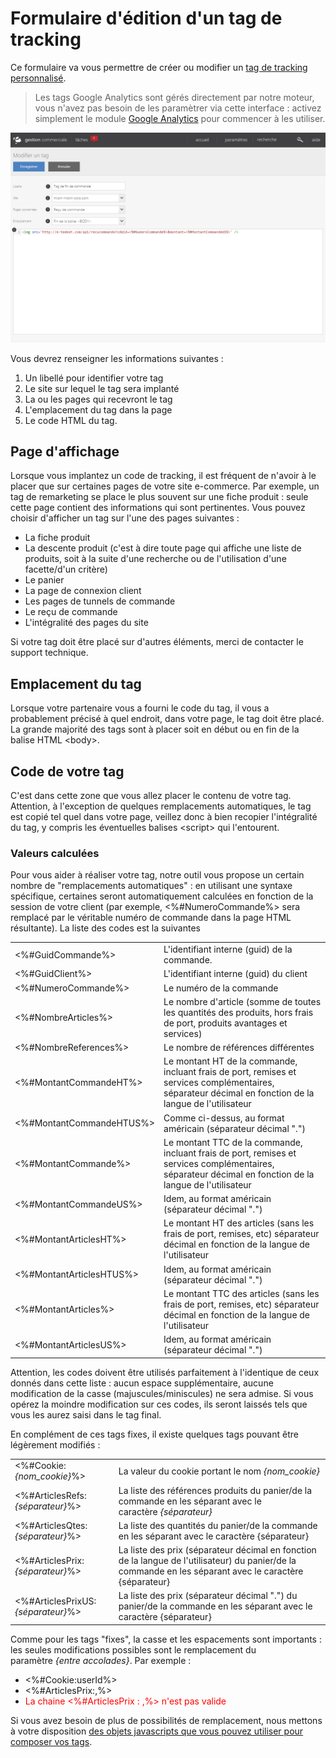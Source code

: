 # Formulaire d'édition d'un tag de tracking


<p>Ce formulaire va vous permettre de cr&eacute;er ou modifier un <a href="default.aspx">tag de tracking personnalis&eacute;</a>.</p>
<blockquote>
<p>Les tags Google Analytics sont g&eacute;r&eacute;s directement par notre moteur, vous n'avez pas besoin de les param&egrave;trer via cette interface : activez simplement le module <a href="../Google/Analytics.aspx">Google Analytics</a> pour commencer &agrave; les utiliser.</p>
</blockquote>


![edittag-tagmanagermodif](images/edittag-tagmanagermodif.png)


<p>Vous devrez renseigner les informations suivantes :</p>
<ol>
<li>Un libell&eacute; pour identifier votre tag</li>
<li>Le site sur lequel le tag sera implant&eacute;</li>
<li>La ou les pages qui recevront le tag</li>
<li>L'emplacement du tag dans la page</li>
<li>Le code HTML du tag.</li>
</ol>
<h2>Page d'affichage</h2>
<p>Lorsque vous implantez un code de tracking, il est fr&eacute;quent de n'avoir &agrave; le placer que sur certaines pages de votre site e-commerce. Par exemple, un tag de remarketing se place le plus souvent sur une fiche produit : seule cette page contient des informations qui sont pertinentes. Vous pouvez choisir d'afficher un tag sur l'une des pages suivantes :</p>
<ul>
<li>La fiche produit</li>
<li>La descente produit (c'est &agrave; dire toute page qui affiche une liste de produits, soit &agrave; la suite d'une recherche ou de l'utilisation d'une facette/d'un crit&egrave;re)</li>
<li>Le panier</li>
<li>La page de connexion client</li>
<li>Les pages de tunnels de commande</li>
<li>Le re&ccedil;u de commande</li>
<li>L'int&eacute;gralit&eacute; des pages du site</li>
</ul>
<p>Si votre tag doit &ecirc;tre plac&eacute; sur d'autres &eacute;l&eacute;ments, merci de contacter le support technique.</p>
<h2>Emplacement du tag</h2>
<p>Lorsque votre partenaire vous a fourni le code du tag, il vous a probablement pr&eacute;cis&eacute; &agrave; quel endroit, dans votre page, le tag doit &ecirc;tre plac&eacute;. La grande majorit&eacute; des tags sont &agrave; placer soit en d&eacute;but ou en fin de la balise HTML &lt;body&gt;.</p>
<h2>Code de votre tag</h2>
<p>C'est dans cette zone que vous allez placer le contenu de votre tag. Attention, &agrave; l'exception de quelques remplacements automatiques, le tag est copi&eacute; tel quel dans votre page, veillez donc &agrave; bien recopier l'int&eacute;gralit&eacute; du tag, y compris les &eacute;ventuelles balises &lt;script&gt; qui l'entourent.</p>
<h3>Valeurs&nbsp;calcul&eacute;es</h3>
<p>Pour vous aider &agrave; r&eacute;aliser votre tag, notre&nbsp;outil vous propose un certain nombre de "remplacements automatiques" : en utilisant une syntaxe sp&eacute;cifique, certaines seront automatiquement calcul&eacute;es en fonction de la session de votre client (par exemple, &lt;%#NumeroCommande%&gt; sera remplac&eacute; par le v&eacute;ritable num&eacute;ro de commande dans la page HTML r&eacute;sultante). La liste des codes est la suivantes</p>
<table class="codeparams">
<tbody>
<tr>
<td>&lt;%#GuidCommande%&gt;</td>
<td>L'identifiant interne (guid) de la commande.</td>
</tr>
<tr>
<td>&lt;%#GuidClient%&gt;</td>
<td>L'identifiant interne (guid) du client</td>
</tr>
<tr>
<td>&lt;%#NumeroCommande%&gt;</td>
<td>Le num&eacute;ro de la commande</td>
</tr>
<tr>
<td>&lt;%#NombreArticles%&gt;</td>
<td>Le nombre d'article (somme de toutes les quantit&eacute;s des produits, hors frais de port, produits avantages et services)</td>
</tr>
<tr>
<td>&lt;%#NombreReferences%&gt;</td>
<td>Le nombre de r&eacute;f&eacute;rences diff&eacute;rentes</td>
</tr>
<tr>
<td>&lt;%#MontantCommandeHT%&gt;</td>
<td>Le montant HT de la commande, incluant frais de port, remises et services compl&eacute;mentaires, s&eacute;parateur d&eacute;cimal en fonction de la langue de l'utilisateur</td>
</tr>
<tr>
<td>&lt;%#MontantCommandeHTUS%&gt;</td>
<td>Comme ci-dessus, au format am&eacute;ricain (s&eacute;parateur d&eacute;cimal ".")</td>
</tr>
<tr>
<td>&lt;%#MontantCommande%&gt;</td>
<td>Le montant TTC de la commande, incluant frais de port, remises et services compl&eacute;mentaires, s&eacute;parateur d&eacute;cimal en fonction de la langue de l'utilisateur</td>
</tr>
<tr>
<td>&lt;%#MontantCommandeUS%&gt;</td>
<td>Idem, au format am&eacute;ricain (s&eacute;parateur d&eacute;cimal ".")</td>
</tr>
<tr>
<td>&lt;%#MontantArticlesHT%&gt;</td>
<td>Le montant HT&nbsp;des articles (sans les frais de port, remises, etc) s&eacute;parateur d&eacute;cimal en fonction de la langue de l'utilisateur</td>
</tr>
<tr>
<td>&lt;%#MontantArticlesHTUS%&gt;</td>
<td>Idem, au format am&eacute;ricain (s&eacute;parateur d&eacute;cimal ".")</td>
</tr>
<tr>
<td>&lt;%#MontantArticles%&gt;</td>
<td>Le montant TTC des articles (sans les frais de port, remises, etc)&nbsp;s&eacute;parateur d&eacute;cimal en fonction de la langue de l'utilisateur</td>
</tr>
<tr>
<td>&lt;%#MontantArticlesUS%&gt;</td>
<td>Idem, au format am&eacute;ricain (s&eacute;parateur d&eacute;cimal ".")</td>
</tr>
</tbody>
</table>
<p>Attention,&nbsp;les codes doivent &ecirc;tre utilis&eacute;s parfaitement &agrave; l'identique de ceux donn&eacute;s dans cette liste : aucun espace suppl&eacute;mentaire, aucune modification de la casse (majuscules/miniscules) ne sera admise. Si vous op&eacute;rez la moindre modification sur ces codes, ils seront laiss&eacute;s tels que vous les aurez saisi dans le tag final.</p>
<p>En compl&eacute;ment de ces tags fixes, il existe quelques tags pouvant &ecirc;tre l&eacute;g&egrave;rement modifi&eacute;s :</p>
<table class="codeparams">
<tbody>
<tr>
<td>&lt;%#Cookie:<em>{nom_cookie}</em>%&gt;</td>
<td>La valeur du&nbsp;cookie portant le nom <em>{nom_cookie}</em></td>
</tr>
<tr>
<td>&lt;%#ArticlesRefs:<em>{s&eacute;parateur}</em>%&gt;</td>
<td>La liste des r&eacute;f&eacute;rences produits du panier/de la commande en les s&eacute;parant avec le caract&egrave;re&nbsp;<em>{s&eacute;parateur}&nbsp;</em></td>
</tr>
<tr>
<td>&lt;%#ArticlesQtes:<em>{s&eacute;parateur}</em>%&gt;</td>
<td>La liste des quantit&eacute;s du panier/de la commande en les s&eacute;parant avec le caract&egrave;re {s&eacute;parateur}</td>
</tr>
<tr>
<td>&lt;%#ArticlesPrix:<em>{s&eacute;parateur}</em>%&gt;</td>
<td>La liste des prix (s&eacute;parateur d&eacute;cimal en fonction de la langue de l'utilisateur)&nbsp;du panier/de la commande en les s&eacute;parant avec le caract&egrave;re {s&eacute;parateur}&nbsp;</td>
</tr>
<tr>
<td>&lt;%#ArticlesPrixUS:<em>{s&eacute;parateur}</em>%&gt;</td>
<td>La liste des prix (s&eacute;parateur d&eacute;cimal ".") du panier/de la commande en les s&eacute;parant avec le caract&egrave;re {s&eacute;parateur}</td>
</tr>
</tbody>
</table>
<p>Comme pour les tags "fixes", la casse et les espacements sont importants : les seules modifications possibles sont le remplacement du param&egrave;tre&nbsp;<em>{entre accolades}</em>. Par exemple :&nbsp;</p>
<ul>
<li>&lt;%#Cookie:userId%&gt;</li>
<li>&lt;%#ArticlesPrix:,%&gt;</li>
<li><span style="color: #ff0000;">La chaine &lt;%#ArticlesPrix : ,%&gt;</span> <span style="color: #ff0000;">n'est pas valide</span></li>
</ul>
<p>Si vous avez besoin de plus de possibilit&eacute;s de remplacement, nous mettons &agrave; votre disposition <a href="/helpadmin/contenujavascript.aspx">des objets javascripts que vous pouvez utiliser pour composer vos tags</a>.</p>
<h2>&nbsp;</h2>

